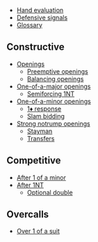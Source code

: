 * [Hand evaluation](evaluation/README.md)
* [Defensive signals](signal/README.md)
* [Glossary](GLOSSARY.md)

Constructive
------------
* [Openings](constructive/opening/README.md)
	- [Preemptive openings](constructive/opening/preemptive/README.md)
	- [Balancing openings](constructive/opening/balancing/README.md)
* [One-of-a-major openings](constructive/major/README.md)
	- [Semiforcing 1NT](constructive/major/semiforcing-notrump/README.md)
* [One-of-a-minor openings](constructive/minor/README.md)
	- [1♦ response](constructive/minor/diamonds/README.md)
	- [Slam bidding](constructive/minor/slam/README.md)
* [Strong notrump openings](constructive/notrump/README.md)
	- [Stayman](constructive/notrump/stayman/README.md)
	- [Transfers](constructive/notrump/transfer/README.md)

Competitive
-----------
* [After 1 of a minor](competitive/minor/README.md)
* [After 1NT](competitive/notrump/README.md)
	- [Optional double](competitive/notrump/double/README.md)

Overcalls
---------
* [Over 1 of a suit](overcall/suit/README.md)

